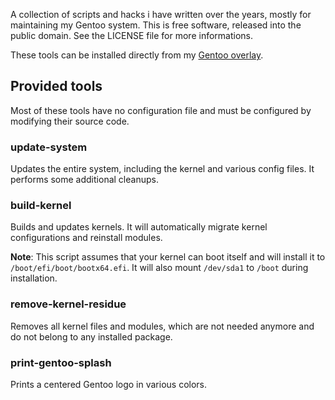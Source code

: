 A collection of scripts and hacks i have written over the years, mostly for
maintaining my Gentoo system. This is free software, released into the
public domain. See the LICENSE file for more informations.

These tools can be installed directly from my
[Gentoo overlay](https://github.com/AlxHnr/gentoo-overlay).

## Provided tools

Most of these tools have no configuration file and must be configured by
modifying their source code.

### update-system

Updates the entire system, including the kernel and various config files.
It performs some additional cleanups.

### build-kernel

Builds and updates kernels. It will automatically migrate kernel
configurations and reinstall modules.

**Note**: This script assumes that your kernel can boot itself and will
install it to `/boot/efi/boot/bootx64.efi`. It will also mount `/dev/sda1`
to `/boot` during installation.

### remove-kernel-residue

Removes all kernel files and modules, which are not needed anymore and do
not belong to any installed package.

### print-gentoo-splash

Prints a centered Gentoo logo in various colors.
